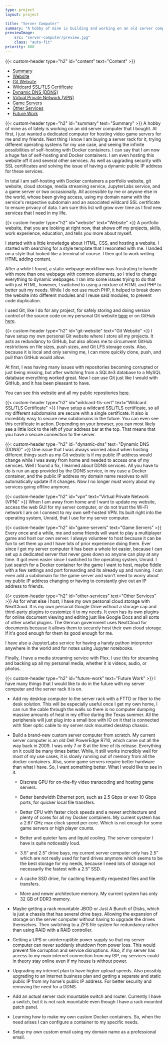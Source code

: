 ```yaml
---
type: project
layout: project

title: "Server Computer"
summary: "A hobby of mine is building and working on an old server computer. I use it for various things such as hosting this website, a personal Git website, a Minecraft game server, and much more."
previewImage:
    src: "server-computer/preview.jpg"
    class: "auto-fit"
priority: 600
---
```

{{< custom-header type="h2" id="content" text="Content" >}}
- [Summary](#summary)
- [Website](#website)
- [Git Website](#git-website)
- [Wildcard SSL/TLS Certificate](#wildcard-tls-cert)
- [Dynamic DNS (DDNS)](#dynamic-dns)
- [Virtual Private Network (VPN)](#vpn)
- [Game Servers](#game-servers)
- [Other Services](#other-services)
- [Future Work](#future-work)

{{< custom-header type="h2" id="summary" text="Summary" >}}
A hobby of mine as of lately is working on an old server computer that I bought. At first, I just wanted a dedicated computer for hosting video game servers for me and my friends. Next thing I know I am buying a server rack for it, trying different operating systems for my use case, and seeing the infinite possibilities of self-hosting with Docker containers. I can say that I am now a huge fan of self-hosting and Docker containers. I am even hosting this website off it and several other services. As well as upgrading security with SSL certificates and solving the issue of having a dynamic public IP address for these services.

In total I am self-hosting with Docker containers a portfolio website, git website, cloud storage, media streaming service, JupyterLabs service, and a game server or two occasionally. All accessible by me or anyone else in the world, whose been giving access, using my domain name with the service's respective subdomain and an associated wildcard SSL certificate to ensure privacy of data. I am sure this list will grow over time as I find new services that I need in my life.

{{< custom-header type="h2" id="website" text="Website" >}}
A portfolio website, that you are looking at right now, that shows off my projects, skills, work experience, education, and tells you more about myself.

I started with a little knowledge about HTML, CSS, and hosting a website. I started with searching for a
style template that I resonated with me. I landed on a style that looked like a terminal of course. I
then got to work writing HTML adding content.

After a while I found, a static webpage workflow was frustrating to handle with more than one webpage with common elements, so I tried to change everything to dynamic webpages. I ran into some issues trying to do that with just HTML, however, I switched to using a mixture of HTML and PHP to better suit my needs. While I do not use much PHP, it helped to break down the website into different modules and I reuse said modules, to prevent code duplication.

I used Git, like I do for any project, for safely storing and doing version control of the source code on my personal Git website [here](https://git.matthewgreen.gg/mgreen/matthewgreen.gg) or on GitHub [here](https://github.com/greenmatthew/matthewgreen.gg).


{{< custom-header type="h2" id="git-website" text="Git Website" >}}
I have setup my own personal Git website where I store all my projects. It acts as redundancy to GitHub,
but also allows me to circumvent GitHub restrictions on file sizes, push sizes, and Git LFS storage
costs. Also, because it is local and only serving me, I can more quickly clone, push, and pull than
GitHub would allow.

At first, I was having many issues with repositories becoming corrupted or just being missing, but after
switching from a SQLite3 database to a MySQL database everything worked great. Now I can use Git just
like I would with GitHub, and it has been pleasant to have.
    
You can see this website and all my public repositories [here](https://git.matthewgreen.gg/mgreen).

{{< custom-header type="h2" id="wildcard-tls-cert" text="Wildcard SSL/TLS Certificate" >}}
I have setup a wildcard SSL/TLS certificate, so all my different subdomains are secure with a single certificate. It also is incredibly easy to secure new subdomains in the future. You can even see this certificate in action. Depending on your browser, you can most likely see a little lock to the left of your address bar at the top. That means that you have a secure connection to the server.

{{< custom-header type="h2" id="dynamic-dns" text="Dynamic DNS (DDNS)" >}}
One issue that I was always worried about when hosting different things such as my Git website is if my public IP address would change while I was away from home and needed to access one of my services. Well I found a fix, I learned about DDNS services. All you have to do is run an app provided by the DDNS service, in my case a Docker container, and the public IP address my domain name resolves to will automatically update if it changes. Now I no longer must worry about my services going offline anymore.

{{< custom-header type="h2" id="vpn" text="Virtual Private Network (VPN)" >}}
When I am away from home and I want to update my website, access the web GUI for my server computer, or do not trust the Wi-Fi network I am on I connect to my own self-hosted VPN. Its built right into the operating system, Unraid, that I use for my server computer.

{{< custom-header type="h2" id="game-servers" text="Game Servers" >}}
Every once and a while, me and some friends will want to play a multiplayer game and host our own server. I always volunteer to host because it can be fun to set them up and I have lots of prior experience doing them. Ever since I got my server computer it has been a whole lot easier, because I can set up a dedicated server that never goes down so anyone can play at any time. It got even easier since I switched to the operating system, Unraid. I just search for a Docker container for the game I want to host, maybe fiddle with a few settings and port forwarding and its already up and running. I can even add a subdomain for the game server and won't need to worry about my public IP address changing or having to constantly give out an IP address to friends.

{{< custom-header type="h2" id="other-services" text="Other Services" >}}
As for what else I host, I have my own personal cloud storage with NextCloud. It is my own personal Google Drive without a storage cap and third-party plugins to customize it to my needs. It even has its own plugins for online document viewing and editing just like Google Docs and all sorts of other useful plugins. The German government uses NextCloud for documents because it allows them to securely host their own cloud storage. If it's good enough for them its good enough for me.

I have also a JupyterLabs service for having a handy python interpreter anywhere in the world and for notes using Jupyter notebooks.

Finally, I have a media streaming service with Plex. I use this for streaming and backing up all my personal media, whether it is videos, audio, or photos.

{{< custom-header type="h2" id="future-work" text="Future Work" >}}
I have many things that I would like to do in the future with my server computer and the server rack it is on.

- Add my desktop computer to the server rack with a FTTD or fiber to the desk solution. This will be especially useful once I get my own home, I can run the cable through the walls so there is no computer dumping massive amounts of heat in my office during the Texas summer. All the peripherals will just plug into a small box with IO on it that is connected with fiber optic cable to my server rack mounted desktop chassis.

- Build a brand-new custom server computer from scratch. My current server computer is an old Dell PowerEdge R710, which came out all the way back in 2009. I was only 7 or 8 at the time of its release. Everything on it could be many times better. While, it still works incredibly well for most of my use cases, it is slowly running out of memory from all the docker containers. Also, some game servers require better hardware than what I have. So, I want something better. What I would like to see in it.

    - Discrete GPU for on-the-fly video transcoding and hosting game servers.

    - Better bandwidth Ethernet port, such as 2.5 Gbps or ever 10 Gbps ports, for quicker local file transfers.

    - Better CPU with faster clock speeds and a newer architecture and plenty of cores for all my Docker containers. My current system has a 2.67 GHz max clock speed per core. Which is not enough for some game servers or high player counts.

    - Better and quieter fans and liquid cooling. The server computer I have is quite noticeably loud.

    - 3.5” and 2.5” drive bays, my current server computer only has 2.5” which are not really used for hard drives anymore which seems to be the best storage for my needs, because I need lots of storage not necessarily the fastest with a 2.5” SSD.

    - A cache SSD drive, for caching frequently requested files and file transfers.

    - More and newer architecture memory. My current system has only 32 GB of DDR3 memory.

- Maybe getting a rack mountable JBOD or Just A Bunch of Disks, which is just a chassis that has several drive bays. Allowing the expansion of storage on the server computer without having to upgrade the drives themselves. Then switching to a ZFS file system for redundancy rather than using RAID with a RAID controller.

- Getting a UPS or uninterruptible power supply so that my server computer can never suddenly shutdown from power loss. This would prevent file corruption and service disruptions. Also, if my server has access to my main internet connection from my ISP, my services could in theory stay online even if my house is without power.

- Upgrading my internet plan to have higher upload speeds. Also possibly upgrading to an internet business plan and getting a separate and static public IP from my home's public IP address. For better security and removing the need for a DDNS.

- Add an actual server rack mountable switch and router. Currently I have a switch, but it is not rack mountable even though I have a rack mounted patch panel.

- Learning how to make my own custom Docker containers. So, when the need arises I can configure a container to my specific needs.

- Setup my own custom email using my domain name as a professional email.